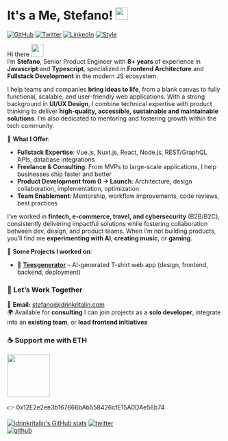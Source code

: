 # It's a Me, Stefano! <img src="https://github.com/TheDudeThatCode/TheDudeThatCode/blob/master/Assets/powerup.gif" width="29px">

[![GitHub](https://img.shields.io/badge/GitHub-@idrinkritalin-green)](https://github.com/idrinkritalin)
[![Twitter](https://img.shields.io/badge/Twitter-@idrinkritalin-blue)](https://twitter.com/idrinkritalin)
[![LinkedIn](https://img.shields.io/badge/Linked-In-blue)](https://www.linkedin.com/in/stveltri/)
[![Style](https://img.shields.io/badge/Dark%20Mode-111111.svg#gh-dark-mode-only)](https://github.com/settings/appearance#gh-dark-mode-only)

Hi there <img src="https://github.com/TheDudeThatCode/TheDudeThatCode/blob/master/Assets/Hi.gif" width="29px">  
I’m **Stefano**, Senior Product Engineer with **8+ years** of experience in **Javascript** and **Typescript**, specialized in **Frontend Architecture** and **Fullstack Development** in the modern JS ecosystem.

I help teams and companies **bring ideas to life**, from a blank canvas to fully functional, scalable, and user-friendly web applications.
With a strong background in **UI/UX Design**, I combine technical expertise with product thinking to deliver **high-quality, accessible, sustainable and maintainable solutions**.
I’m also dedicated to mentoring and fostering growth within the tech community.

💼 **What I Offer**:
- **Fullstack Expertise**: Vue.js, Nuxt.js, React, Node.js, REST/GraphQL APIs, database integrations
- **Freelance & Consulting**: From MVPs to large-scale applications, I help businesses ship faster and better
- **Product Development from 0 → Launch**: Architecture, design collaboration, implementation, optimization
- **Team Enablement**: Mentorship, workflow improvements, code reviews, best practices

I’ve worked in **fintech, e-commerce, travel, and cybersecurity** (B2B/B2C), consistently delivering impactful solutions while fostering collaboration between dev, design, and product teams.
When I’m not building products, you’ll find me **experimenting with AI**, **creating music**, or **gaming**.

🚀 **Some Projects I worked on**:
- 👕 [**Teesgenerator**](https://www.teesgenerator.com) – AI-generated T-shirt web app (design, frontend, backend, deployment)

### 💬 Let’s Work Together
📧 **Email:** stefano@idrinkritalin.com  
🌍 Available for **consulting**
I can join projects as a **solo developer**, integrate into an **existing team**, or **lead frontend initiatives**

### ☕ Support me with ETH
<img src="https://icons.iconarchive.com/icons/cjdowner/cryptocurrency-flat/1024/Ethereum-ETH-icon.png" width="100" height="100" />

👉 0x12E2e2ee3b167666bAb558426cfE15A0DAe56b74

[![idrinkritalin's GitHub stats](https://github-readme-stats.vercel.app/api?username=idrinkritalin&hide=contribs,issues&theme=tokyonight)](https://github.com/anuraghazra/github-readme-stats)
[![twitter](https://img.shields.io/twitter/follow/idrinkritalin?style=social)](https://twitter.com/idrinkritalin)  
[![github](https://img.shields.io/github/followers/idrinkritalin?style=social)](https://github.com/idrinkritalin)
